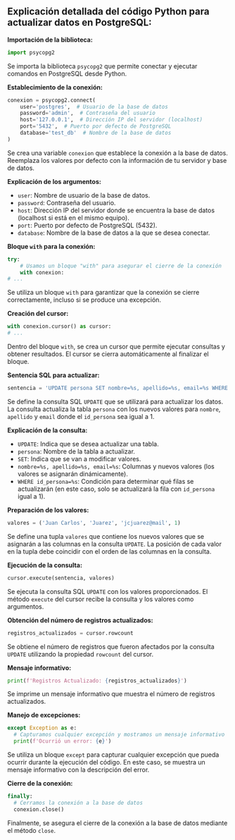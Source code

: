 ## Explicación detallada del código Python para actualizar datos en PostgreSQL:

**Importación de la biblioteca:**

```python
import psycopg2
```

Se importa la biblioteca `psycopg2` que permite conectar y ejecutar comandos en PostgreSQL desde Python.

**Establecimiento de la conexión:**

```python
conexion = psycopg2.connect(
    user='postgres',  # Usuario de la base de datos
    password='admin',  # Contraseña del usuario
    host='127.0.0.1',  # Dirección IP del servidor (localhost)
    port='5432',  # Puerto por defecto de PostgreSQL
    database='test_db'  # Nombre de la base de datos
)
```

Se crea una variable `conexion` que establece la conexión a la base de datos. Reemplaza los valores por defecto con la
información de tu servidor y base de datos.

**Explicación de los argumentos:**

* `user`: Nombre de usuario de la base de datos.
* `password`: Contraseña del usuario.
* `host`: Dirección IP del servidor donde se encuentra la base de datos (localhost si está en el mismo equipo).
* `port`: Puerto por defecto de PostgreSQL (5432).
* `database`: Nombre de la base de datos a la que se desea conectar.

**Bloque `with` para la conexión:**

```python
try:
    # Usamos un bloque "with" para asegurar el cierre de la conexión
    with conexion:
# ...
```

Se utiliza un bloque `with` para garantizar que la conexión se cierre correctamente, incluso si se produce una
excepción.

**Creación del cursor:**

```python
with conexion.cursor() as cursor:
# ...
```

Dentro del bloque `with`, se crea un cursor que permite ejecutar consultas y obtener resultados. El cursor se cierra
automáticamente al finalizar el bloque.

**Sentencia SQL para actualizar:**

```python
sentencia = 'UPDATE persona SET nombre=%s, apellido=%s, email=%s WHERE id_persona=%s'
```

Se define la consulta SQL `UPDATE` que se utilizará para actualizar los datos. La consulta actualiza la tabla `persona`
con los nuevos valores para `nombre`, `apellido` y `email` donde el `id_persona` sea igual a 1.

**Explicación de la consulta:**

* `UPDATE`: Indica que se desea actualizar una tabla.
* `persona`: Nombre de la tabla a actualizar.
* `SET`: Indica que se van a modificar valores.
* `nombre=%s, apellido=%s, email=%s`: Columnas y nuevos valores (los valores se asignarán dinámicamente).
* `WHERE id_persona=%s`: Condición para determinar qué filas se actualizarán (en este caso, solo se actualizará la fila
  con `id_persona` igual a 1).

**Preparación de los valores:**

```python
valores = ('Juan Carlos', 'Juarez', 'jcjuarez@mail', 1)
```

Se define una tupla `valores` que contiene los nuevos valores que se asignarán a las columnas en la consulta `UPDATE`.
La posición de cada valor en la tupla debe coincidir con el orden de las columnas en la consulta.

**Ejecución de la consulta:**

```python
cursor.execute(sentencia, valores)
```

Se ejecuta la consulta SQL `UPDATE` con los valores proporcionados. El método `execute` del cursor recibe la consulta y
los valores como argumentos.

**Obtención del número de registros actualizados:**

```python
registros_actualizados = cursor.rowcount
```

Se obtiene el número de registros que fueron afectados por la consulta `UPDATE` utilizando la propiedad `rowcount` del
cursor.

**Mensaje informativo:**

```python
print(f'Registros Actualizado: {registros_actualizados}')
```

Se imprime un mensaje informativo que muestra el número de registros actualizados.

**Manejo de excepciones:**

```python
except Exception as e:
  # Capturamos cualquier excepción y mostramos un mensaje informativo
  print(f'Ocurrió un error: {e}')
```

Se utiliza un bloque `except` para capturar cualquier excepción que pueda ocurrir durante la ejecución del código. En
este caso, se muestra un mensaje informativo con la descripción del error.

**Cierre de la conexión:**

```python
finally:
  # Cerramos la conexión a la base de datos
  conexion.close()
```

Finalmente, se asegura el cierre de la conexión a la base de datos mediante el método `close`.
